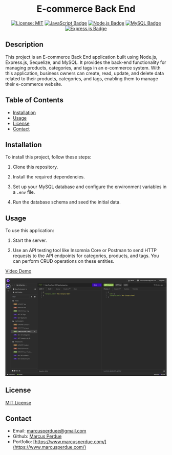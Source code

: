 
<div align="center">
  
  # E-commerce Back End

  [![License: MIT](https://img.shields.io/badge/License-MIT-yellow.svg)](https://opensource.org/licenses/MIT)
  [![JavaScript Badge](https://img.shields.io/badge/JavaScript-F7DF1E?logo=javascript&logoColor=000&style=flat)](https://developer.mozilla.org/en-US/docs/Web/JavaScript)
  [![Node.js Badge](https://img.shields.io/badge/Node.js-393?logo=nodedotjs&logoColor=fff&style=flat)](https://nodejs.org/en) 
  [![MySQL Badge](https://img.shields.io/badge/MySQL-4479A1?logo=mysql&logoColor=fff&style=flat)](https://www.mysql.com/)
  [![Express.js Badge](https://img.shields.io/badge/Express.js-000?logo=express&logoColor=fff&style=flat)](https://expressjs.com/)

</div>

## Description
This project is an E-commerce Back End application built using Node.js, Express.js, Sequelize, and MySQL. It provides the back-end functionality for managing products, categories, and tags in an e-commerce system. With this application, business owners can create, read, update, and delete data related to their products, categories, and tags, enabling them to manage their e-commerce website.

## Table of Contents

* [Installation](#installation)
* [Usage](#usage)
* [License](#license)
* [Contact](#contact)

## Installation
 
To install this project, follow these steps:

1. Clone this repository.

2. Install the required dependencies.
   
3. Set up your MySQL database and configure the environment variables in a `.env` file.

4. Run the database schema and seed the initial data.

## Usage
To use this application:

1. Start the server.

2. Use an API testing tool like Insomnia Core or Postman to send HTTP requests to the API endpoints for categories, products, and tags. You can perform CRUD operations on these entities.

 [Video Demo](https://drive.google.com/file/d/1k3NdgZSP6iWQdl7jsYUCRoO5ad_9DE3X/view)

[![Demo](./Screenshot%202023-10-22%20at%202.53.12%20PM.png)](https://drive.google.com/file/d/1k3NdgZSP6iWQdl7jsYUCRoO5ad_9DE3X/view)

## License

[MIT License](https://opensource.org/licenses/MIT)

## Contact
* Email: marcusperduee@gmail.com
* Github: [Marcus Perdue](https://github.com/marcusperdue)
* Portfolio: [https://www.marcusperdue.com/](https://www.marcusperdue.com/)
